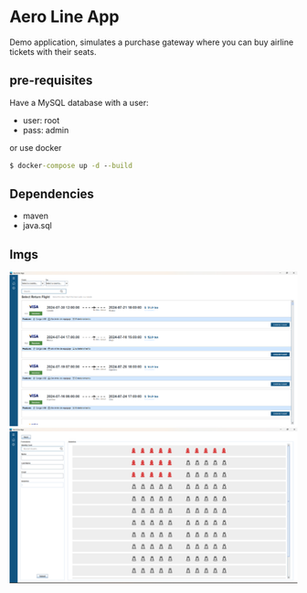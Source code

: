 # Aero Line App

Demo application, simulates a purchase gateway where you can buy airline tickets with their seats.

## pre-requisites

Have a MySQL database with a user: 
* user: root
* pass: admin

or use docker
``` cmd
$ docker-compose up -d --build
```

## Dependencies
* maven
* java.sql

## Imgs
![pantalla_1](Screenshot%202024-07-15%20195420.png)
![pantall_2](./ASIENTOS.png)